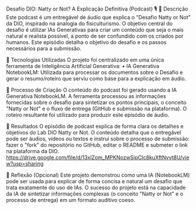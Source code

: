 Desafio DIO: Natty or Not? A Explicação Definitiva (Podcast) 🎙️
📒 Descrição
Este podcast é um entregável de áudio que explica o "Desafio Natty or Not" da DIO, inspirado na analogia do fisiculturismo. O objetivo central do desafio é utilizar IAs Generativas para criar um conteúdo que seja o mais natural e realista possível, a ponto de ser confundido com os criados por humanos. Este episódio detalha o objetivo do desafio e os passos necessários para a submissão.

🤖 Tecnologias Utilizadas
O projeto foi centralizado em uma única ferramenta de Inteligência Artificial Generativa:
• IA Generativa NotebookLM: Utilizada para processar os documentos sobre o Desafio e gerar o resumo/roteiro que serviu como base para a explicação em áudio.

🧐 Processo de Criação
O conteúdo do podcast foi gerado usando a IA Generativa NotebookLM. A ferramenta processou as informações fornecidas sobre o desafio para sintetizar os pontos principais, o conceito "Natty or Not" e o fluxo de entrega (GitHub e submissão na plataforma). O roteiro resultante foi utilizado para produzir este episódio de áudio.

🚀 Resultados
O episódio de podcast explica de forma clara os detalhes e objetivos do Lab DIO Natty or Not. O conteúdo detalha que o entregável pode ser áudios, vídeos ou textos e instrui sobre o processo de submissão: fazer o "fork" do repositório no GitHub, editar o README e submeter o link na plataforma da DIO.
https://drive.google.com/file/d/13xlZom_MPKNozwSipCIc8kuXftNyvt8U/view?usp=sharing


💭 Reflexão (Opcional)
Este projeto demonstrou como uma IA (NotebookLM) pode ser usada para explicar de forma concisa e natural um desafio que trata exatamente do uso de IAs. O sucesso do projeto está na capacidade da IA de sintetizar informações complexas (o conceito "Natty or Not" e o processo de entrega) em um formato auditivo coeso.
